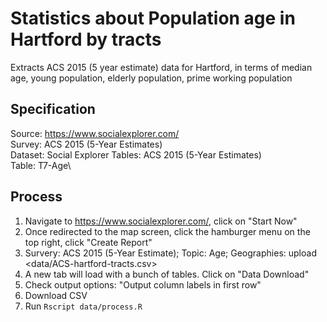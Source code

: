 # Statistics about Population age in Hartford by tracts #
Extracts ACS 2015 (5 year estimate) data for Hartford, in terms of median age, young population, elderly population, prime working population

## Specification ##
Source: <https://www.socialexplorer.com/>\
Survey: ACS 2015 (5-Year Estimates)\
Dataset: Social Explorer Tables: ACS 2015 (5-Year Estimates)\
Table: T7-Age\

## Process ##
1. Navigate to <https://www.socialexplorer.com/>, click on "Start Now"
2. Once redirected to the map screen, click the hamburger menu on the top right, click "Create Report"
3. Survery: ACS 2015 (5-Year Estimate); Topic: Age; Geographies: upload <data/ACS-hartford-tracts.csv> 
4. A new tab will load with a bunch of tables. Click on "Data Download"
5. Check output options: "Output column labels in first row"
6. Download CSV
7. Run `Rscript data/process.R`
